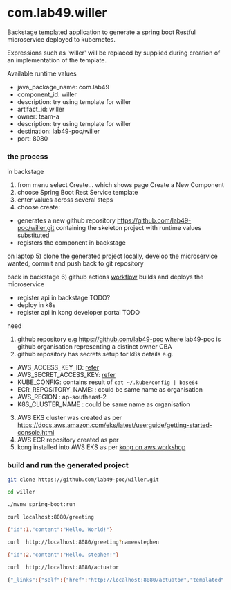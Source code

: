 com.lab49.willer
=====
Backstage templated application to generate a spring boot Restful microservice deployed to kubernetes.

Expressions such as 'willer' will be replaced by supplied during creation of an implementation of the template.

Available runtime values
- java_package_name: com.lab49
- component_id: willer
- description: try using template for willer
- artifact_id: willer
- owner: team-a
- description: try using template for willer
- destination: lab49-poc/willer
- port:  8080

### the process

in backstage
1) from menu select Create... which shows page Create a New Component
2) choose Spring Boot Rest Service template
3) enter values across several steps
4) choose create:
- generates a new github repository https://github.com/lab49-poc/willer.git containing the skeleton project with runtime values substituted
- registers the component in backstage

on laptop
5) clone the generated project locally, develop the microservice wanted, commit and push back to git repository

back in backstage
6) github actions  [workflow](.github/workflows/build.yml) builds and deploys the microservice
- register api in backstage  TODO?
- deploy in k8s
- register api in kong developer portal TODO


need
1) github repository e.g https://github.com/lab49-poc where lab49-poc is github organisation representing a distinct owner CBA
2) github repository has secrets setup for k8s details e.g.
- AWS_ACCESS_KEY_ID: [refer](https://docs.aws.amazon.com/cli/latest/userguide/cli-configure-quickstart.html#cli-configure-quickstart-creds-create)
- AWS_SECRET_ACCESS_KEY: [refer](https://docs.aws.amazon.com/cli/latest/userguide/cli-configure-quickstart.html#cli-configure-quickstart-creds-create)
- KUBE_CONFIG: contains result of `cat ~/.kube/config | base64`
- ECR_REPOSITORY_NAME: : could be same name as organisation
- AWS_REGION : ap-southeast-2
- K8S_CLUSTER_NAME  : could be same name as organisation
3) AWS EKS cluster was created as per https://docs.aws.amazon.com/eks/latest/userguide/getting-started-console.html
4) AWS ECR repository created as per
5) kong installed into AWS EKS as per [kong on aws workshop](https://kong.awsworkshop.io/introduction.html)

### build and run the generated project

```bash
git clone https://github.com/lab49-poc/willer.git

cd willer

./mvnw spring-boot:run

curl localhost:8080/greeting

{"id":1,"content":"Hello, World!"}

curl  http://localhost:8080/greeting?name=stephen

{"id":2,"content":"Hello, stephen!"}

curl  http://localhost:8080/actuator

{"_links":{"self":{"href":"http://localhost:8080/actuator","templated":false},"health-path":{"href":"http://localhost:8080/actuator/health/{*path}","templated":true},"health":{"href":"http://localhost:8080/actuator/health","templated":false},"info":{"href":"http://localhost:8080/actuator/info","templated":false}}}

```
